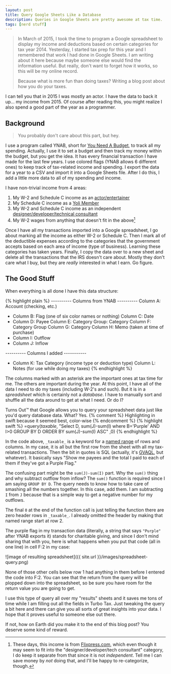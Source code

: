 ```yaml
---
layout: post
title: Query Google Sheets Like a Database
description: Queries in Google Sheets are pretty awesome at tax time.
tags: [nerd stuff]
---
```


>In March of 2015, I took the time to program a Google spreadsheet to display my income and deductions based on certain categories for tax year 2014. Yesterday, I started tax prep for this year and I remembered that work I had done in Google Sheets. I am writing about it here because maybe someone else would find the information useful. But really, don't want to forget how it works, so this will be my online record.
>
> Because what is more fun than doing taxes? Writing a blog post about how you do your taxes.

I can tell you that in 2015 I was mostly an actor. I have the data to back it up... my income from 2015. Of course after reading this, you might realize I also spend a good part of the year as a programmer.


## Background

> You probably don't care about this part, but hey.

I use a program called YNAB, short for [You Need A Budget](http://youneedabudget.com), to track all my spending. Actually, I use it to set a budget and then track my money within the budget, but you get the idea. It has every financial transaction I have made for the last few years. I use colored flags (YNAB allows 6 different ones) to keep track of tax-related income and spending. I export the data for a year to a CSV and import it into a Google Sheets file. After I do this, I add a little more data to all of my spending and income. 

I have non-trivial income from 4 areas:

1. My W-2 and Schedule C income as an [actor/entertainer](http://dondentonactor.com)
2. My Schedule C income as a [Yoli Member](http://dondenton.yoli.com)
3. My W-2 and Schedule C income as an independent [designer/developer/technical consultant](http://happycollision.com)
4. My W-2 wages from anything that doesn't fit in the above[^1]

[^1]: These days, this income is from [Flixpress.com](http://flixpress.com), which even though it may seem to fit into the "designer/developer/tech consultant" category, I do keep it separate from that since it is not *independent*. Tell me I can save money by *not* doing that, and I'll be happy to re-categorize, though.

Once I have all my transactions imported into a Google spreadsheet, I go about marking all the income as either W-2 or Schedule C. Then I mark all of the deductible expenses according to the categories that the government accepts based on each area of income (type of business). Learning these categories has taken years. Finally, I copy the data over to a new sheet and delete all the transactions that the IRS doesn't care about. Mostly they don't care what I buy, but they are *really* interested in what I earn. Go figure.

## The Good Stuff

When everything is all done I have this data structure:

{% highlight plain %}
---------- Columns from YNAB ----------
   Column A: Account (checking, etc.)
 * Column B: Flag (one of six color names or nothing)
   Column C: Date
 * Column D: Payee
   Column E: Category Group: Category
   Column F: Category Group
   Column G: Category
   Column H: Memo (taken at time of purchase)
 * Column I: Outflow
 * Column J: Inflow

---------- Columns I added -----------
 * Column K: Tax Category (income type or deduction type)
   Column L: Notes (for use while doing my taxes)
{% endhighlight %}

The columns marked with an asterisk are the important ones at tax time for me. The others are important during the year. At this point, I have all of the data I need to do my taxes (including W-2's and such). But it is in a *spreadsheet* which is certainly not a *database*. I have to manually sort and shuffle all the data around to get at what I need. Or do I?

Turns Out&#8482; that Google allows you to query your spreadsheet data just like you'd query database data. What? Yes.
{% comment %} Highlighting in swift because it seemed best, color-wise {% endcomment %}
{% highlight swift %}
=query(_taxable_,
  "Select 
    D, sum(J)-sum(I) 
  where 
    B='Purple' AND I>0 
  GROUP BY D 
  ORDER BY 
    sum(J)-sum(I) ASC"
,0)
{% endhighlight %}

In the code above, `_taxable_` is a keyword for a [named range](https://support.google.com/docs/answer/63175?hl=en) of rows and columns. In my case, it is all but the first row from the sheet with all my tax-related transactions. Then the bit in quotes is SQL (actually, it's [GVAQL](https://developers.google.com/chart/interactive/docs/querylanguage), but whatever). It basically says "Show me payees and the total I paid to each of them if they've got a Purple Flag."

The confusing part might be the `sum(J)-sum(I)` part. Why the `sum()` thing and why subtract outflow from inflow? The `sum()` function is required since I am saying `GROUP BY D`. The query needs to know how to take care of smashing all the numbers together. In this case, add them. I am subtracting `I` from `J` because that is a simple way to get a negative number for my outflows.

The final `0` at the end of the function call is just telling the function there are zero header rows in `_taxable_`. I already omitted the header by making that named range start at row 2.

The purple flag in my transaction data (literally, a string that says `"Purple"` after YNAB exports it) stands for charitable giving, and since I don't mind sharing that with you, here is what happens when you put that code (all in one line) in cell F:2 in my case:

![image of resulting spreadsheet]({{ site.url }}/images/spreadsheet-query.png)

None of those other cells below row 1 had anything in them before I entered the code into F:2. You can see that the return from the query will be plopped down into the spreadsheet, so be sure you have room for the return value you are going to get.

I use this type of query all over my "results" sheets and it saves me tons of time while I am filling out all the fields in Turbo Tax. Just tweaking the query a bit here and there can give you all sorts of great insights into your data. I hope that it proves useful to someone else out there.

If not, how on Earth did you make it to the end of this blog post? You deserve some kind of reward.
